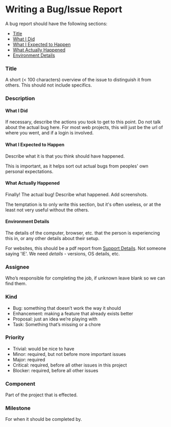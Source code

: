 Writing a Bug/Issue Report
==========================

A bug report should have the following sections:
- [Title](#title)
- [What I Did](#what-i-did)
- [What I Expected to Happen](#what-i-expected-to-happen)
- [What Actually Happened](#what-actually-happened)
- [Environment Details](#environment-details)

### Title

A short (< 100 characters) overview of the issue to distinguish it from others. This should not include specifics.

### Description

#### What I Did

If necessary, describe the actions you took to get to this point. Do not talk about the actual bug here. For most web projects, this will just be the url of where you went, and if a login is involved.

#### What I Expected to Happen

Describe what it is that you think should have happened.

This is important, as it helps sort out actual bugs from peoples' own personal expectations.

#### What Actually Happened

Finally! The actual bug! Describe what happened. Add screenshots.

The temptation is to only write this section, but it's often useless, or at the least not very useful without the others.

#### Environment Details

The details of the computer, browser, etc. that the person is experiencing this in, or any other details about their setup.

For websites, this should be a pdf report from [Support Details](http://supportdetails.com/). Not someone saying 'IE'. We need *details* - versions, OS details, etc.

### Assignee

Who’s responsible for completing the job, if unknown leave blank so we can find them.

### Kind

- Bug: something that doesn’t work the way it should
- Enhancement: making a feature that already exists better
- Proposal: just an idea we’re playing with
- Task: Something that’s missing or a chore

### Priority

- Trivial: would be nice to have
- Minor: required, but not before more important issues
- Major: required
- Critical: required, before all other issues in this project
- Blocker: required, before all other issues

### Component

Part of the project that is effected.

### Milestone

For when it should be completed by.
